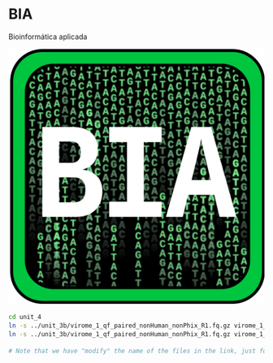 # BIA

Bioinformática aplicada

![bia_logo](./images/bia_logo.svg)

```bash
cd unit_4
ln -s ../unit_3b/virome_1_qf_paired_nonHuman_nonPhix_R1.fq.gz virome_1_qf_R1.fq.gz
ln -s ../unit_3b/virome_1_qf_paired_nonHuman_nonPhix_R1.fq.gz virome_1_qf_R2.fq.gz

# Note that we have "modify" the name of the files in the link, just for convinience
```